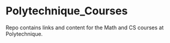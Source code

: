 # Polytechnique_Courses
Repo contains links and content for the Math and CS courses at Polytechnique.
